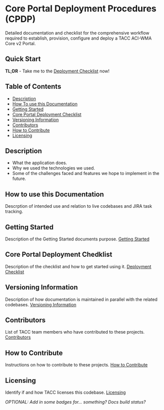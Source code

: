 # Core Portal Deployment Procedures (CPDP)

Detailed documentation and checklist for the comprehensive workflow required to establish, provision, configure and deploy a TACC ACI-WMA Core v2 Portal.

## Quick Start

**TL;DR** - Take me to the [Deployment Checklist](pages/checklist.md) now!

## Table of Contents

- [Description](#description)
- [How To use this Documentation](#usage)
- [Getting Started](#gettingStarted)
- [Core Portal Deployment Checklist](#checklist)
- [Versioning Information](#versioning)
- [Contributors](#contributors)
- [How to Contribute](#contributions)
- [Licensing](#licensing)

<a id="description"></a>

## Description

- What the application does.
- Why we used the technologies we used.
- Some of the challenges faced and features we hope to implement in the future.

<a id="usage"></a>

## How to use this Documentation

Descrption of intended use and relation to live codebases and JIRA task tracking.

<a id="gettingStarted"></a>

## Getting Started

Description of the Getting Started documents purpose.
[Getting Started](pages/getting_started.md)

<a id="checklist"></a>

## Core Portal Deployment Chedklist

Description of the checklist and how to get started using it. [Deployment Checklist](pages/checklist.md)

<a id="versioning"></a>

## Versioning Information

Description of how documentation is maintained in parallel with the related codebases.
[Versioning Information](pages/versioning.md)

<a id="contributors"></a>

## Contributors

List of TACC team members who have contributed to these projects.
[Contributors](pages/contributors.md)

<a id="contributions"></a>

## How to Contribute

Instructions on how to contribute to these projects.
[How to Contribute](pages/contributing.md)

<a id="licensing"></a>

## Licensing

Identify if and how TACC licenses this codebase.
[Licensing](pages/licensing.md)

_OPTIONAL: Add in some badges for... something? Docs build status?_
